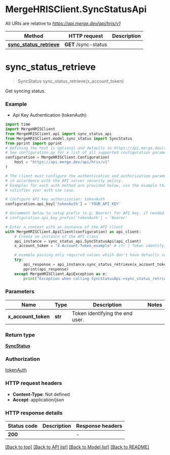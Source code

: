 # MergeHRISClient.SyncStatusApi

All URIs are relative to *https://api.merge.dev/api/hris/v1*

Method | HTTP request | Description
------------- | ------------- | -------------
[**sync_status_retrieve**](SyncStatusApi.md#sync_status_retrieve) | **GET** /sync-status | 


# **sync_status_retrieve**
> SyncStatus sync_status_retrieve(x_account_token)



Get syncing status.

### Example

* Api Key Authentication (tokenAuth):
```python
import time
import MergeHRISClient
from MergeHRISClient.api import sync_status_api
from MergeHRISClient.model.sync_status import SyncStatus
from pprint import pprint
# Defining the host is optional and defaults to https://api.merge.dev/api/hris/v1
# See configuration.py for a list of all supported configuration parameters.
configuration = MergeHRISClient.Configuration(
    host = "https://api.merge.dev/api/hris/v1"
)

# The client must configure the authentication and authorization parameters
# in accordance with the API server security policy.
# Examples for each auth method are provided below, use the example that
# satisfies your auth use case.

# Configure API key authorization: tokenAuth
configuration.api_key['tokenAuth'] = 'YOUR_API_KEY'

# Uncomment below to setup prefix (e.g. Bearer) for API key, if needed
# configuration.api_key_prefix['tokenAuth'] = 'Bearer'

# Enter a context with an instance of the API client
with MergeHRISClient.ApiClient(configuration) as api_client:
    # Create an instance of the API class
    api_instance = sync_status_api.SyncStatusApi(api_client)
    x_account_token = "X-Account-Token_example" # str | Token identifying the end user.

    # example passing only required values which don't have defaults set
    try:
        api_response = api_instance.sync_status_retrieve(x_account_token)
        pprint(api_response)
    except MergeHRISClient.ApiException as e:
        print("Exception when calling SyncStatusApi->sync_status_retrieve: %s\n" % e)
```

### Parameters

Name | Type | Description  | Notes
------------- | ------------- | ------------- | -------------
 **x_account_token** | **str**| Token identifying the end user. |

### Return type

[**SyncStatus**](SyncStatus.md)

### Authorization

[tokenAuth](../README.md#tokenAuth)

### HTTP request headers

 - **Content-Type**: Not defined
 - **Accept**: application/json

### HTTP response details
| Status code | Description | Response headers |
|-------------|-------------|------------------|
**200** |  |  -  |

[[Back to top]](#) [[Back to API list]](../README.md#documentation-for-api-endpoints) [[Back to Model list]](../README.md#documentation-for-models) [[Back to README]](../README.md)

